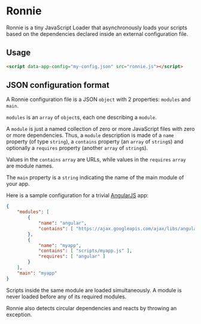 # Ronnie

Ronnie is a tiny JavaScript Loader that asynchronously loads your scripts based on the dependencies declared inside an external configuration file.

## Usage

``` html
<script data-app-config="my-config.json" src="ronnie.js"></script>
```

## JSON configuration format

A Ronnie configuration file is a JSON `object` with 2 properties: `modules` and `main`.

`modules` is an `array` of `object`s, each one describing a `module`.

A `module` is just a named collection of zero or more JavaScript files with zero or more dependencies. Thus, a `module` description is made of a `name` property (of type `string`), a
`contains` property (an `array` of `string`s) and optionally a `requires` property (another `array` of `string`s).

Values in the `contains` `array` are URLs, while values in the `requires` `array` are module names.

The `main` property is a `string` indicating the name of the main module of your app.

Here is a sample configuration for a trivial [AngularJS](https://angularjs.org/) app:

``` json
{
    "modules": [
    	{
    		"name": "angular",
			"contains": [ "https://ajax.googleapis.com/ajax/libs/angularjs/1.3.15/angular.min.js" ]
		},
		{
    		"name": "myapp",
			"contains": [ "scripts/myapp.js" ],
			"requires": [ "angular" ]
		}
	],
	"main": "myapp"
}
```

Scripts inside the same module are loaded simultaneously. A module is never loaded before any of its required modules.

Ronnie also detects circular dependencies and reacts by throwing an exception.